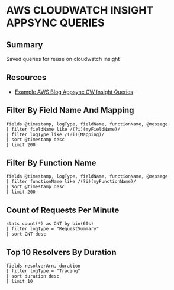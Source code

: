 # AWS CLOUDWATCH INSIGHT APPSYNC QUERIES

## Summary

Saved queries for reuse on cloudwatch insight

## Resources

- [Example AWS Blog Appsync CW Insight Queries](https://aws.amazon.com/blogs/mobile/getting-more-visibility-into-graphql-performance-with-aws-appsync-logs/)

## Filter By Field Name And Mapping

```
fields @timestamp, logType, fieldName, functionName, @message
| filter fieldName like /(?i)(myFieldName)/
| filter logType like /(?i)(Mapping)/
| sort @timestamp desc
| limit 200
```

## Filter By Function Name

```
fields @timestamp, logType, fieldName, functionName, @message
| filter functionName like /(?i)(myFunctionName)/
| sort @timestamp desc
| limit 200
```

## Count of Requests Per Minute

```
stats count(*) as CNT by bin(60s)
| filter logType = "RequestSummary"
| sort CNT desc
```

## Top 10 Resolvers By Duration

```
fields resolverArn, duration
| filter logType = "Tracing"
| sort duration desc
| limit 10
```
